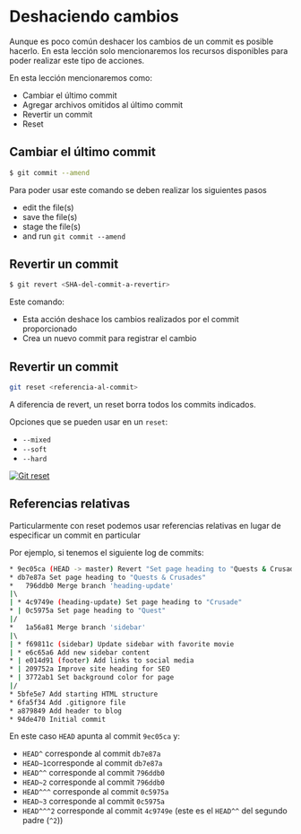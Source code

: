 # Deshaciendo cambios

Aunque es poco común deshacer los cambios de un commit es posible hacerlo. En esta lección solo mencionaremos los recursos disponibles para poder realizar este tipo de acciones.

En esta lección mencionaremos como:

 -  Cambiar el último commit
 - Agregar archivos omitidos al último commit
 - Revertir un commit
 - Reset

## Cambiar el último commit

```bash
$ git commit --amend
```
Para poder usar este comando se deben realizar los siguientes pasos
-   edit the file(s)
-   save the file(s)
-   stage the file(s)
-   and run `git commit --amend`

## Revertir un commit

```bash
$ git revert <SHA-del-commit-a-revertir>
```

Este comando:
 - Esta acción deshace los cambios realizados por el commit proporcionado
 - Crea un nuevo commit para registrar el cambio

## Revertir un commit

```bash
git reset <referencia-al-commit>
```

A diferencia de revert, un reset borra todos los commits indicados.

Opciones que se pueden usar en un `reset`:
-   `--mixed`
-   `--soft`
-   `--hard`

[![Git reset](http://img.youtube.com/vi/UN7ki2G2yKc/0.jpg)](http://www.youtube.com/watch?v=UN7ki2G2yKc "Git reset")



## Referencias relativas

Particularmente con reset podemos usar referencias relativas en lugar de especificar un commit en particular

Por ejemplo, si tenemos el siguiente log de commits:

```bash
* 9ec05ca (HEAD -> master) Revert "Set page heading to "Quests & Crusades""
* db7e87a Set page heading to "Quests & Crusades"
*   796ddb0 Merge branch 'heading-update'
|\  
| * 4c9749e (heading-update) Set page heading to "Crusade"
* | 0c5975a Set page heading to "Quest"
|/  
*   1a56a81 Merge branch 'sidebar'
|\  
| * f69811c (sidebar) Update sidebar with favorite movie
| * e6c65a6 Add new sidebar content
* | e014d91 (footer) Add links to social media
* | 209752a Improve site heading for SEO
* | 3772ab1 Set background color for page
|/  
* 5bfe5e7 Add starting HTML structure
* 6fa5f34 Add .gitignore file
* a879849 Add header to blog
* 94de470 Initial commit
```

En este caso `HEAD` apunta al commit `9ec05ca` y:

-   `HEAD^` corresponde al commit `db7e87a`
-   `HEAD~1`corresponde al commit `db7e87a`
-   `HEAD^^` corresponde al commit `796ddb0`
-   `HEAD~2` corresponde al commit `796ddb0`
-   `HEAD^^^` corresponde al commit `0c5975a`
-   `HEAD~3` corresponde al commit `0c5975a`
-   `HEAD^^^2` corresponde al commit `4c9749e` (este es el `HEAD^^` del segundo padre (`^2`))

<!--stackedit_data:
eyJoaXN0b3J5IjpbODQzNTc0NjU1LC03ODM4ODQyMDYsLTEwOD
MyNTQ3OTYsMTMyOTgzNTU2LC0xOTg2NDczMjQ1LC05MTgxODA4
OTQsLTE2MTg0ODY0MzcsMzIyOTA5OTExXX0=
-->